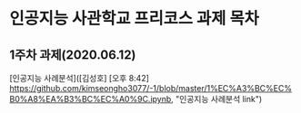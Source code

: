 # 인공지능 사관학교 프리코스 과제 목차

## 1주차 과제(2020.06.12)
[인공지능 사례분석]([김성호] [오후 8:42] https://github.com/kimseongho3077/-1/blob/master/1%EC%A3%BC%EC%B0%A8%EA%B3%BC%EC%A0%9C.ipynb, "인공지능 사례분석 link")
